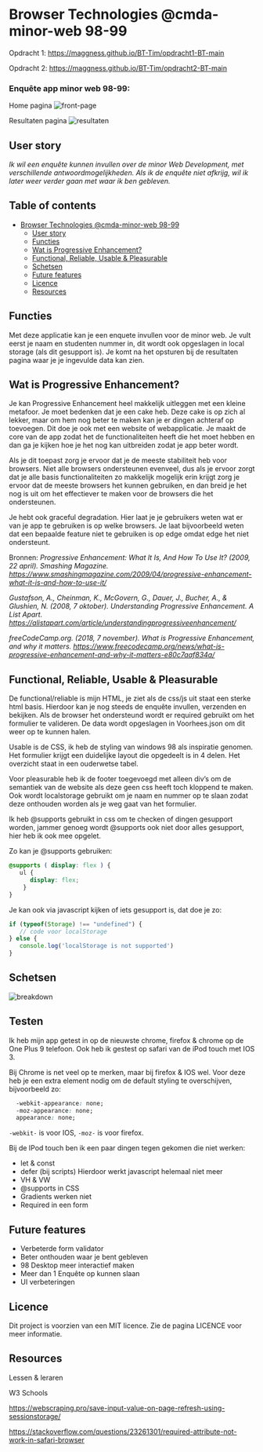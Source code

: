 # Browser Technologies @cmda-minor-web 98-99

Opdracht 1: https://maggness.github.io/BT-Tim/opdracht1-BT-main

Opdracht 2: https://maggness.github.io/BT-Tim/opdracht2-BT-main

### Enquête app minor web 98-99:

Home pagina
![front-page](https://user-images.githubusercontent.com/30145681/162274222-259edaee-e7c3-4e40-96a5-a38f584434de.png)

Resultaten pagina
![resultaten](https://user-images.githubusercontent.com/30145681/162274300-3434031e-f92f-4d9e-8fb4-de38a8f5604b.png)


## User story

_Ik wil een enquête kunnen invullen over de minor Web Development, met verschillende antwoordmogelijkheden. Als ik de enquête niet afkrijg, wil ik later weer verder gaan met waar ik ben gebleven._

## Table of contents
- [Browser Technologies @cmda-minor-web 98-99](#browser-technologies--cmda-minor-web-98-99)
  * [User story](#user-story)
  * [Functies](#functies)
  * [Wat is Progressive Enhancement?](#wat-is-progressive-enhancement)
  * [Functional, Reliable, Usable & Pleasurable](#functional-reliable-usable--pleasurable)
  * [Schetsen](#schetsen)
  * [Future features](#future-features)
  * [Licence](#licence)
  * [Resources](#resources)


## Functies

Met deze applicatie kan je een enquete invullen voor de minor web. Je vult eerst je naam en studenten nummer in, dit wordt ook opgeslagen in local storage (als dit gesupport is). Je komt na het opsturen bij de resultaten pagina waar je je ingevulde data kan zien.

## Wat is Progressive Enhancement?
Je kan Progressive Enhancement heel makkelijk uitleggen met een kleine metafoor. Je moet bedenken dat je een cake heb. Deze cake is op zich al lekker, maar om hem nog beter te maken kan je er dingen achteraf op toevoegen. Dit doe je ook met een website of webapplicatie. Je maakt de core van de app zodat het de functionaliteiten heeft die het moet hebben en dan ga je kijken hoe je het nog kan uitbreiden zodat je app beter wordt. 

Als je dit toepast zorg je ervoor dat je de meeste stabiliteit heb voor browsers. Niet alle browsers ondersteunen evenveel, dus als je ervoor zorgt dat je alle basis functionaliteiten zo makkelijk mogelijk erin krijgt zorg je ervoor dat de meeste browsers het kunnen gebruiken, en dan breid je het nog is uit om het effectiever te maken voor de browsers die het ondersteunen.

Je hebt ook graceful degradation. Hier laat je je gebruikers weten wat er van je app te gebruiken is op welke browsers. Je laat bijvoorbeeld weten dat een bepaalde feature niet te gebruiken is op edge omdat edge het niet ondersteunt.

Bronnen: _Progressive Enhancement: What It Is, And How To Use It? (2009, 22 april). Smashing Magazine. https://www.smashingmagazine.com/2009/04/progressive-enhancement-what-it-is-and-how-to-use-it/_

_Gustafson, A., Cheinman, K., McGovern, G., Dauer, J., Bucher, A., & Glushien, N. (2008, 7 oktober). Understanding Progressive Enhancement. A List Apart. https://alistapart.com/article/understandingprogressiveenhancement/_

_freeCodeCamp.org. (2018, 7 november). What is Progressive Enhancement, and why it matters. https://www.freecodecamp.org/news/what-is-progressive-enhancement-and-why-it-matters-e80c7aaf834a/_

## Functional, Reliable, Usable & Pleasurable

De functional/reliable is mijn HTML, je ziet als de css/js uit staat een sterke html basis. Hierdoor kan je nog steeds de enquête invullen, verzenden en bekijken. Als de browser het ondersteund wordt er required gebruikt om het formulier te valideren. De data wordt opgeslagen in Voorhees.json om dit weer op te kunnen halen.

Usable is de CSS, ik heb de styling van windows 98 als inspiratie genomen. Het formulier krijgt een duidelijke layout die opgedeelt is in 4 delen. Het overzicht staat in een ouderwetse tabel. 

Voor pleasurable heb ik de footer toegevoegd met alleen div’s om de semantiek van de website als deze geen css heeft toch kloppend te maken. Ook wordt localstorage gebruikt om je naam en nummer op te slaan zodat deze onthouden worden als je weg gaat van het formulier.

Ik heb @supports gebruikt in css om te checken of dingen gesupport worden, jammer genoeg wordt @supports ook niet door alles gesupport, hier heb ik ook mee opgelet. 

Zo kan je @supports gebruiken:
```css
@supports ( display: flex ) {
   ul {
      display: flex;
    }
}
```

Je kan ook via javascript kijken of iets gesupport is, dat doe je zo:
```javascript
if (typeof(Storage) !== "undefined") {
   // code voor localStorage
} else {
   console.log('localStorage is not supported')
}
```
## Schetsen 
![breakdown](https://user-images.githubusercontent.com/30145681/162204166-76f638f3-7a0c-47c0-bb31-789398c3e6e2.png)

## Testen

Ik heb mijn app getest in op de nieuwste chrome, firefox & chrome op de One Plus 9 telefoon. Ook heb ik gestest op safari van de iPod touch met IOS 3.

Bij Chrome is net veel op te merken, maar bij firefox & IOS wel. Voor deze heb je een extra element nodig om de default styling te overschijven, bijvoorbeeld zo:
```css
  -webkit-appearance: none;
  -moz-appearance: none;
  appearance: none;
```
`-webkit-` is voor IOS, `-moz-` is voor firefox.

Bij de IPod touch ben ik een paar dingen tegen gekomen die niet werken:
- let & const
- defer (bij scripts) Hierdoor werkt javascript helemaal niet meer
- VH & VW
- @supports in CSS
- Gradients werken niet
- Required in een form

## Future features

- Verbeterde form validator
- Beter onthouden waar je bent gebleven
- 98 Desktop meer interactief maken
- Meer dan 1 Enquête op kunnen slaan
- UI verbeteringen 

## Licence

Dit project is voorzien van een MIT licence. Zie de pagina LICENCE voor meer informatie.

## Resources

Lessen & leraren

W3 Schools

https://webscraping.pro/save-input-value-on-page-refresh-using-sessionstorage/

https://stackoverflow.com/questions/23261301/required-attribute-not-work-in-safari-browser
